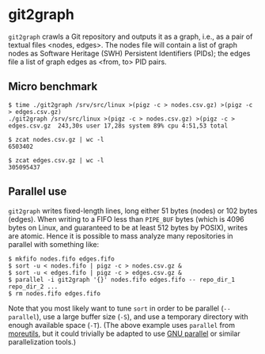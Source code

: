 git2graph
=========

`git2graph` crawls a Git repository and outputs it as a graph, i.e., as a pair
of textual files <nodes, edges>. The nodes file will contain a list of graph
nodes as Software Heritage (SWH) Persistent Identifiers (PIDs); the edges file
a list of graph edges as <from, to> PID pairs.


Micro benchmark
---------------

    $ time ./git2graph /srv/src/linux >(pigz -c > nodes.csv.gz) >(pigz -c > edges.csv.gz)
    ./git2graph /srv/src/linux >(pigz -c > nodes.csv.gz) >(pigz -c > edges.csv.gz  243,30s user 17,28s system 89% cpu 4:51,53 total
    
    $ zcat nodes.csv.gz | wc -l
    6503402
    
    $ zcat edges.csv.gz | wc -l
    305095437


Parallel use
------------

`git2graph` writes fixed-length lines, long either 51 bytes (nodes) or 102
bytes (edges). When writing to a FIFO less than `PIPE_BUF` bytes (which is 4096
bytes on Linux, and guaranteed to be at least 512 bytes by POSIX), writes are
atomic. Hence it is possible to mass analyze many repositories in parallel with
something like:

    $ mkfifo nodes.fifo edges.fifo
    $ sort -u < nodes.fifo | pigz -c > nodes.csv.gz &
    $ sort -u < edges.fifo | pigz -c > edges.csv.gz &
    $ parallel -i git2graph '{}' nodes.fifo edges.fifo -- repo_dir_1 repo_dir_2 ...
    $ rm nodes.fifo edges.fifo

Note that you most likely want to tune `sort` in order to be parallel
(`--parallel`), use a large buffer size (`-S`), and use a temporary directory
with enough available space (`-T`).  (The above example uses `parallel`
from [moreutils](https://joeyh.name/code/moreutils/), but it could trivially be
adapted to use [GNU parallel](https://www.gnu.org/software/parallel/) or
similar parallelization tools.)

